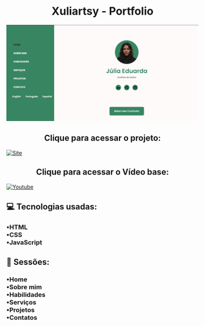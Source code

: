 <h1 align="center">Xuliartsy - Portfolio</h1>

![Preview](https://github.com/juliaeduarda-rg/Site-Portfolio/blob/main/Portfolio/preview.png)


<h2 align="center">Clique para acessar o projeto:</h2> 

[![Site](https://img.shields.io/badge/Portfolio-white?style=for-the-badge&logo=Portfolio&logoColor=Green)](https://xuliartsy.vercel.app)

<h2 align="center">Clique para acessar o Vídeo base:</h2> 

[![Youtube](https://img.shields.io/badge/Youtube-white?style=for-the-badge&logo=Youtube&logoColor=red)](https://www.youtube.com/watch?v=owEHlDn0JYQ&t=3615s)


<h2>💻 Tecnologias usadas:</h2>

<h3>•HTML <br>
•CSS <br>
•JavaScript <br> </h3>

<h2>🚦 Sessões:</h2>

<h3>•Home  <br>
•Sobre mim <br>
•Habilidades <br> 
•Serviços <br> 
•Projetos <br> 
•Contatos <br> 
</h3>
